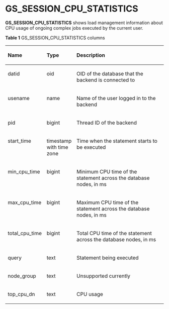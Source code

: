 # GS\_SESSION\_CPU\_STATISTICS<a name="EN-US_TOPIC_0289899916"></a>

**GS\_SESSION\_CPU\_STATISTICS**  shows load management information about CPU usage of ongoing complex jobs executed by the current user.

**Table  1**  GS\_SESSION\_CPU\_STATISTICS columns

<a name="en-us_topic_0283137350_en-us_topic_0237122387_en-us_topic_0059778298_t8f0334486f934453827d563b90c86711"></a>
<table><thead align="left"><tr id="en-us_topic_0283137350_en-us_topic_0237122387_en-us_topic_0059778298_r2a0276b542d54fd0808927c2c54b0fc6"><th class="cellrowborder" valign="top" width="23.369999999999997%" id="mcps1.2.4.1.1"><p id="en-us_topic_0283137350_en-us_topic_0237122387_en-us_topic_0059778298_a5579cdd06a5645b3862144b2131a8649"><a name="en-us_topic_0283137350_en-us_topic_0237122387_en-us_topic_0059778298_a5579cdd06a5645b3862144b2131a8649"></a><a name="en-us_topic_0283137350_en-us_topic_0237122387_en-us_topic_0059778298_a5579cdd06a5645b3862144b2131a8649"></a>Name</p>
</th>
<th class="cellrowborder" valign="top" width="13.79%" id="mcps1.2.4.1.2"><p id="en-us_topic_0283137350_en-us_topic_0237122387_en-us_topic_0059778298_a1f7bf547d07e4656a132c0e34ba635ca"><a name="en-us_topic_0283137350_en-us_topic_0237122387_en-us_topic_0059778298_a1f7bf547d07e4656a132c0e34ba635ca"></a><a name="en-us_topic_0283137350_en-us_topic_0237122387_en-us_topic_0059778298_a1f7bf547d07e4656a132c0e34ba635ca"></a>Type</p>
</th>
<th class="cellrowborder" valign="top" width="62.839999999999996%" id="mcps1.2.4.1.3"><p id="en-us_topic_0283137350_en-us_topic_0237122387_en-us_topic_0059778298_a8447f6b31ba54199a8224fea8463c23d"><a name="en-us_topic_0283137350_en-us_topic_0237122387_en-us_topic_0059778298_a8447f6b31ba54199a8224fea8463c23d"></a><a name="en-us_topic_0283137350_en-us_topic_0237122387_en-us_topic_0059778298_a8447f6b31ba54199a8224fea8463c23d"></a>Description</p>
</th>
</tr>
</thead>
<tbody><tr id="en-us_topic_0283137350_en-us_topic_0237122387_en-us_topic_0059778298_rf8b75b68e6a24e29931035876b3c3dfb"><td class="cellrowborder" valign="top" width="23.369999999999997%" headers="mcps1.2.4.1.1 "><p id="en-us_topic_0283137350_en-us_topic_0237122387_en-us_topic_0059778298_a8f18d3f0e5cd44d096020df47ca28e00"><a name="en-us_topic_0283137350_en-us_topic_0237122387_en-us_topic_0059778298_a8f18d3f0e5cd44d096020df47ca28e00"></a><a name="en-us_topic_0283137350_en-us_topic_0237122387_en-us_topic_0059778298_a8f18d3f0e5cd44d096020df47ca28e00"></a>datid</p>
</td>
<td class="cellrowborder" valign="top" width="13.79%" headers="mcps1.2.4.1.2 "><p id="en-us_topic_0283137350_en-us_topic_0237122387_en-us_topic_0059778298_aecd744296d7d4b0397b2fe1fd923b6bf"><a name="en-us_topic_0283137350_en-us_topic_0237122387_en-us_topic_0059778298_aecd744296d7d4b0397b2fe1fd923b6bf"></a><a name="en-us_topic_0283137350_en-us_topic_0237122387_en-us_topic_0059778298_aecd744296d7d4b0397b2fe1fd923b6bf"></a>oid</p>
</td>
<td class="cellrowborder" valign="top" width="62.839999999999996%" headers="mcps1.2.4.1.3 "><p id="en-us_topic_0283137350_en-us_topic_0237122387_en-us_topic_0059778298_a8579d68414bb40968ecb2f54fd50bfa3"><a name="en-us_topic_0283137350_en-us_topic_0237122387_en-us_topic_0059778298_a8579d68414bb40968ecb2f54fd50bfa3"></a><a name="en-us_topic_0283137350_en-us_topic_0237122387_en-us_topic_0059778298_a8579d68414bb40968ecb2f54fd50bfa3"></a>OID of the database that the backend is connected to</p>
</td>
</tr>
<tr id="en-us_topic_0283137350_en-us_topic_0237122387_en-us_topic_0059778298_r685dd7e8104e4020b260711d0d1cf9a9"><td class="cellrowborder" valign="top" width="23.369999999999997%" headers="mcps1.2.4.1.1 "><p id="en-us_topic_0283137350_en-us_topic_0237122387_en-us_topic_0059778298_ad7f3b45edf4748ef8bf45be74968b4ac"><a name="en-us_topic_0283137350_en-us_topic_0237122387_en-us_topic_0059778298_ad7f3b45edf4748ef8bf45be74968b4ac"></a><a name="en-us_topic_0283137350_en-us_topic_0237122387_en-us_topic_0059778298_ad7f3b45edf4748ef8bf45be74968b4ac"></a>usename</p>
</td>
<td class="cellrowborder" valign="top" width="13.79%" headers="mcps1.2.4.1.2 "><p id="en-us_topic_0283137350_en-us_topic_0237122387_en-us_topic_0059778298_a0b778f8c6817439484fd5f0cb1d91e8b"><a name="en-us_topic_0283137350_en-us_topic_0237122387_en-us_topic_0059778298_a0b778f8c6817439484fd5f0cb1d91e8b"></a><a name="en-us_topic_0283137350_en-us_topic_0237122387_en-us_topic_0059778298_a0b778f8c6817439484fd5f0cb1d91e8b"></a>name</p>
</td>
<td class="cellrowborder" valign="top" width="62.839999999999996%" headers="mcps1.2.4.1.3 "><p id="en-us_topic_0283137350_en-us_topic_0237122387_en-us_topic_0059778298_abd4a7662d8784ec1890fd6e25a2ce17d"><a name="en-us_topic_0283137350_en-us_topic_0237122387_en-us_topic_0059778298_abd4a7662d8784ec1890fd6e25a2ce17d"></a><a name="en-us_topic_0283137350_en-us_topic_0237122387_en-us_topic_0059778298_abd4a7662d8784ec1890fd6e25a2ce17d"></a>Name of the user logged in to the backend</p>
</td>
</tr>
<tr id="en-us_topic_0283137350_en-us_topic_0237122387_en-us_topic_0059778298_r45542ef0924c49f2a21c540acd3c90e3"><td class="cellrowborder" valign="top" width="23.369999999999997%" headers="mcps1.2.4.1.1 "><p id="en-us_topic_0283137350_en-us_topic_0237122387_en-us_topic_0059778298_a09bb26374b104b3fb29bbe2a80ef226a"><a name="en-us_topic_0283137350_en-us_topic_0237122387_en-us_topic_0059778298_a09bb26374b104b3fb29bbe2a80ef226a"></a><a name="en-us_topic_0283137350_en-us_topic_0237122387_en-us_topic_0059778298_a09bb26374b104b3fb29bbe2a80ef226a"></a>pid</p>
</td>
<td class="cellrowborder" valign="top" width="13.79%" headers="mcps1.2.4.1.2 "><p id="en-us_topic_0283137350_en-us_topic_0237122387_en-us_topic_0059778298_abe1aa36777e444c48c10c68dea6d28bd"><a name="en-us_topic_0283137350_en-us_topic_0237122387_en-us_topic_0059778298_abe1aa36777e444c48c10c68dea6d28bd"></a><a name="en-us_topic_0283137350_en-us_topic_0237122387_en-us_topic_0059778298_abe1aa36777e444c48c10c68dea6d28bd"></a>bigint</p>
</td>
<td class="cellrowborder" valign="top" width="62.839999999999996%" headers="mcps1.2.4.1.3 "><p id="en-us_topic_0283137350_en-us_topic_0237122387_en-us_topic_0059778298_a08d938eccee84d42b9018a66f6b6784c"><a name="en-us_topic_0283137350_en-us_topic_0237122387_en-us_topic_0059778298_a08d938eccee84d42b9018a66f6b6784c"></a><a name="en-us_topic_0283137350_en-us_topic_0237122387_en-us_topic_0059778298_a08d938eccee84d42b9018a66f6b6784c"></a>Thread ID of the backend</p>
</td>
</tr>
<tr id="en-us_topic_0283137350_en-us_topic_0237122387_en-us_topic_0059778298_ra3bccb8528cd408aa54f8e30557c0359"><td class="cellrowborder" valign="top" width="23.369999999999997%" headers="mcps1.2.4.1.1 "><p id="en-us_topic_0283137350_en-us_topic_0237122387_en-us_topic_0059778298_ac1f1c391b720448fb6cff2861dc151b6"><a name="en-us_topic_0283137350_en-us_topic_0237122387_en-us_topic_0059778298_ac1f1c391b720448fb6cff2861dc151b6"></a><a name="en-us_topic_0283137350_en-us_topic_0237122387_en-us_topic_0059778298_ac1f1c391b720448fb6cff2861dc151b6"></a>start_time</p>
</td>
<td class="cellrowborder" valign="top" width="13.79%" headers="mcps1.2.4.1.2 "><p id="en-us_topic_0283137350_en-us_topic_0237122387_en-us_topic_0059778298_a666db93d53414f2a9c36effca077bd8f"><a name="en-us_topic_0283137350_en-us_topic_0237122387_en-us_topic_0059778298_a666db93d53414f2a9c36effca077bd8f"></a><a name="en-us_topic_0283137350_en-us_topic_0237122387_en-us_topic_0059778298_a666db93d53414f2a9c36effca077bd8f"></a>timestamp with time zone</p>
</td>
<td class="cellrowborder" valign="top" width="62.839999999999996%" headers="mcps1.2.4.1.3 "><p id="en-us_topic_0283137350_en-us_topic_0237122387_en-us_topic_0059778298_a83dfda58a9ac418fab57f167cd4a8244"><a name="en-us_topic_0283137350_en-us_topic_0237122387_en-us_topic_0059778298_a83dfda58a9ac418fab57f167cd4a8244"></a><a name="en-us_topic_0283137350_en-us_topic_0237122387_en-us_topic_0059778298_a83dfda58a9ac418fab57f167cd4a8244"></a>Time when the statement starts to be executed</p>
</td>
</tr>
<tr id="en-us_topic_0283137350_en-us_topic_0237122387_en-us_topic_0059778298_rd7538143f1a648d2ae003ee563237226"><td class="cellrowborder" valign="top" width="23.369999999999997%" headers="mcps1.2.4.1.1 "><p id="en-us_topic_0283137350_en-us_topic_0237122387_en-us_topic_0059778298_adad82d644319412cb3a8d9cb60daa836"><a name="en-us_topic_0283137350_en-us_topic_0237122387_en-us_topic_0059778298_adad82d644319412cb3a8d9cb60daa836"></a><a name="en-us_topic_0283137350_en-us_topic_0237122387_en-us_topic_0059778298_adad82d644319412cb3a8d9cb60daa836"></a>min_cpu_time</p>
</td>
<td class="cellrowborder" valign="top" width="13.79%" headers="mcps1.2.4.1.2 "><p id="en-us_topic_0283137350_en-us_topic_0237122387_en-us_topic_0059778298_a0a0c18f59f1a47bdb17413bbe1716f3a"><a name="en-us_topic_0283137350_en-us_topic_0237122387_en-us_topic_0059778298_a0a0c18f59f1a47bdb17413bbe1716f3a"></a><a name="en-us_topic_0283137350_en-us_topic_0237122387_en-us_topic_0059778298_a0a0c18f59f1a47bdb17413bbe1716f3a"></a>bigint</p>
</td>
<td class="cellrowborder" valign="top" width="62.839999999999996%" headers="mcps1.2.4.1.3 "><p id="en-us_topic_0283137350_en-us_topic_0237122387_en-us_topic_0059778298_a2fe293248c694ffd9fe3f04bdf3a3f6d"><a name="en-us_topic_0283137350_en-us_topic_0237122387_en-us_topic_0059778298_a2fe293248c694ffd9fe3f04bdf3a3f6d"></a><a name="en-us_topic_0283137350_en-us_topic_0237122387_en-us_topic_0059778298_a2fe293248c694ffd9fe3f04bdf3a3f6d"></a>Minimum CPU time of the statement across the database nodes, in ms</p>
</td>
</tr>
<tr id="en-us_topic_0283137350_en-us_topic_0237122387_en-us_topic_0059778298_ra831355d65f64e7b92f51f84021f4947"><td class="cellrowborder" valign="top" width="23.369999999999997%" headers="mcps1.2.4.1.1 "><p id="en-us_topic_0283137350_en-us_topic_0237122387_en-us_topic_0059778298_a71cd5950d6ef4ea888015a515726ccf1"><a name="en-us_topic_0283137350_en-us_topic_0237122387_en-us_topic_0059778298_a71cd5950d6ef4ea888015a515726ccf1"></a><a name="en-us_topic_0283137350_en-us_topic_0237122387_en-us_topic_0059778298_a71cd5950d6ef4ea888015a515726ccf1"></a>max_cpu_time</p>
</td>
<td class="cellrowborder" valign="top" width="13.79%" headers="mcps1.2.4.1.2 "><p id="en-us_topic_0283137350_en-us_topic_0237122387_en-us_topic_0059778298_a9193af9c57084a81b157fec2c2935f90"><a name="en-us_topic_0283137350_en-us_topic_0237122387_en-us_topic_0059778298_a9193af9c57084a81b157fec2c2935f90"></a><a name="en-us_topic_0283137350_en-us_topic_0237122387_en-us_topic_0059778298_a9193af9c57084a81b157fec2c2935f90"></a>bigint</p>
</td>
<td class="cellrowborder" valign="top" width="62.839999999999996%" headers="mcps1.2.4.1.3 "><p id="en-us_topic_0283137350_en-us_topic_0237122387_en-us_topic_0059778298_a8900dd32319f4d53937621db1727f5cf"><a name="en-us_topic_0283137350_en-us_topic_0237122387_en-us_topic_0059778298_a8900dd32319f4d53937621db1727f5cf"></a><a name="en-us_topic_0283137350_en-us_topic_0237122387_en-us_topic_0059778298_a8900dd32319f4d53937621db1727f5cf"></a>Maximum CPU time of the statement across the database nodes, in ms</p>
</td>
</tr>
<tr id="en-us_topic_0283137350_en-us_topic_0237122387_en-us_topic_0059778298_rdb4c5c3a41fb4325a8c11787c3af82b1"><td class="cellrowborder" valign="top" width="23.369999999999997%" headers="mcps1.2.4.1.1 "><p id="en-us_topic_0283137350_en-us_topic_0237122387_en-us_topic_0059778298_ab44539456dc4418bbfdc32a89a1f2851"><a name="en-us_topic_0283137350_en-us_topic_0237122387_en-us_topic_0059778298_ab44539456dc4418bbfdc32a89a1f2851"></a><a name="en-us_topic_0283137350_en-us_topic_0237122387_en-us_topic_0059778298_ab44539456dc4418bbfdc32a89a1f2851"></a>total_cpu_time</p>
</td>
<td class="cellrowborder" valign="top" width="13.79%" headers="mcps1.2.4.1.2 "><p id="en-us_topic_0283137350_en-us_topic_0237122387_en-us_topic_0059778298_a17a7c300ce604cd380d8340e5bfa63c3"><a name="en-us_topic_0283137350_en-us_topic_0237122387_en-us_topic_0059778298_a17a7c300ce604cd380d8340e5bfa63c3"></a><a name="en-us_topic_0283137350_en-us_topic_0237122387_en-us_topic_0059778298_a17a7c300ce604cd380d8340e5bfa63c3"></a>bigint</p>
</td>
<td class="cellrowborder" valign="top" width="62.839999999999996%" headers="mcps1.2.4.1.3 "><p id="en-us_topic_0283137350_en-us_topic_0237122387_en-us_topic_0059778298_aad54cacd015d4619bf9acb9cb4736cd3"><a name="en-us_topic_0283137350_en-us_topic_0237122387_en-us_topic_0059778298_aad54cacd015d4619bf9acb9cb4736cd3"></a><a name="en-us_topic_0283137350_en-us_topic_0237122387_en-us_topic_0059778298_aad54cacd015d4619bf9acb9cb4736cd3"></a>Total CPU time of the statement across the database nodes, in ms</p>
</td>
</tr>
<tr id="en-us_topic_0283137350_en-us_topic_0237122387_en-us_topic_0059778298_r47bd7dff24334c239af7266eeeb52c2b"><td class="cellrowborder" valign="top" width="23.369999999999997%" headers="mcps1.2.4.1.1 "><p id="en-us_topic_0283137350_en-us_topic_0237122387_en-us_topic_0059778298_a97cfc7c8c5c8412aa7b03489d5df0b8a"><a name="en-us_topic_0283137350_en-us_topic_0237122387_en-us_topic_0059778298_a97cfc7c8c5c8412aa7b03489d5df0b8a"></a><a name="en-us_topic_0283137350_en-us_topic_0237122387_en-us_topic_0059778298_a97cfc7c8c5c8412aa7b03489d5df0b8a"></a>query</p>
</td>
<td class="cellrowborder" valign="top" width="13.79%" headers="mcps1.2.4.1.2 "><p id="en-us_topic_0283137350_en-us_topic_0237122387_en-us_topic_0059778298_ac0400ce695b945b89702ff50805ac554"><a name="en-us_topic_0283137350_en-us_topic_0237122387_en-us_topic_0059778298_ac0400ce695b945b89702ff50805ac554"></a><a name="en-us_topic_0283137350_en-us_topic_0237122387_en-us_topic_0059778298_ac0400ce695b945b89702ff50805ac554"></a>text</p>
</td>
<td class="cellrowborder" valign="top" width="62.839999999999996%" headers="mcps1.2.4.1.3 "><p id="en-us_topic_0283137350_en-us_topic_0237122387_en-us_topic_0059778298_a04d603fa66434a178026e29847b76f40"><a name="en-us_topic_0283137350_en-us_topic_0237122387_en-us_topic_0059778298_a04d603fa66434a178026e29847b76f40"></a><a name="en-us_topic_0283137350_en-us_topic_0237122387_en-us_topic_0059778298_a04d603fa66434a178026e29847b76f40"></a>Statement being executed</p>
</td>
</tr>
<tr id="en-us_topic_0283137350_en-us_topic_0237122387_row4739252163715"><td class="cellrowborder" valign="top" width="23.369999999999997%" headers="mcps1.2.4.1.1 "><p id="en-us_topic_0283137350_en-us_topic_0237122387_p1873905216375"><a name="en-us_topic_0283137350_en-us_topic_0237122387_p1873905216375"></a><a name="en-us_topic_0283137350_en-us_topic_0237122387_p1873905216375"></a>node_group</p>
</td>
<td class="cellrowborder" valign="top" width="13.79%" headers="mcps1.2.4.1.2 "><p id="en-us_topic_0283137350_en-us_topic_0237122387_p173905219371"><a name="en-us_topic_0283137350_en-us_topic_0237122387_p173905219371"></a><a name="en-us_topic_0283137350_en-us_topic_0237122387_p173905219371"></a>text</p>
</td>
<td class="cellrowborder" valign="top" width="62.839999999999996%" headers="mcps1.2.4.1.3 "><p id="en-us_topic_0283137350_en-us_topic_0237122387_p3739175203712"><a name="en-us_topic_0283137350_en-us_topic_0237122387_p3739175203712"></a><a name="en-us_topic_0283137350_en-us_topic_0237122387_p3739175203712"></a>Unsupported currently</p>
</td>
</tr>
<tr id="en-us_topic_0283137350_en-us_topic_0237122387_row162810517211"><td class="cellrowborder" valign="top" width="23.369999999999997%" headers="mcps1.2.4.1.1 "><p id="en-us_topic_0283137350_en-us_topic_0237122387_p628521318590"><a name="en-us_topic_0283137350_en-us_topic_0237122387_p628521318590"></a><a name="en-us_topic_0283137350_en-us_topic_0237122387_p628521318590"></a>top_cpu_dn</p>
</td>
<td class="cellrowborder" valign="top" width="13.79%" headers="mcps1.2.4.1.2 "><p id="en-us_topic_0283137350_en-us_topic_0237122387_p182861313165916"><a name="en-us_topic_0283137350_en-us_topic_0237122387_p182861313165916"></a><a name="en-us_topic_0283137350_en-us_topic_0237122387_p182861313165916"></a>text</p>
</td>
<td class="cellrowborder" valign="top" width="62.839999999999996%" headers="mcps1.2.4.1.3 "><p id="en-us_topic_0283137350_en-us_topic_0237122387_p10286101313597"><a name="en-us_topic_0283137350_en-us_topic_0237122387_p10286101313597"></a><a name="en-us_topic_0283137350_en-us_topic_0237122387_p10286101313597"></a>CPU usage</p>
</td>
</tr>
</tbody>
</table>

